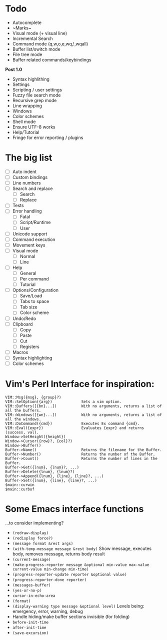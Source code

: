 # Todo

- Autocomplete
- ~Marks~
- Visual mode (+ visual line)
- Incremental Search
- Command mode (q,w,o,e,wq,!,wqall)
- Buffer list/switch mode
- File tree mode
- Buffer related commands/keybindings

**Post 1.0**

- Syntax highlithing
- Settings
- Scripting / user settings
- Fuzzy file search mode
- Recursive grep mode
- Line wrapping
- Windows
- Color schemes
- Shell mode
- Ensure UTF-8 works
- Help/Tutorial
- Fringe for error reporting / plugins

# The big list

- [ ] Auto indent
- [ ] Custom bindings
- [ ] Line numbers
- [ ] Search and replace
  - [ ] Search
  - [ ] Replace
- [ ] Tests
- [ ] Error handling
  - [ ] Fatal
  - [ ] Script/Runtime
  - [ ] User
- [ ] Unicode support
- [ ] Command execution
- [ ] Movement keys
- [ ] Visual mode
  - [ ] Normal
  - [ ] Line
- [ ] Help
  - [ ] General
  - [ ] Per command
  - [ ] Tutorial
- [ ] Options/Configuration
  - [ ] Save/Load
  - [ ] Tabs to space
  - [ ] Tab size
  - [ ] Color scheme
- [ ] Undo/Redo
- [ ] Clipboard
  - [ ] Copy
  - [ ] Paste
  - [ ] Cut
  - [ ] Registers
- [ ] Macros
- [ ] Syntax highlighting
- [ ] Color schemes

# Vim's Perl Interface for inspiration:

```
VIM::Msg({msg}, {group}?)
VIM::SetOption({arg})             Sets a vim option.
VIM::Buffers([{bn}...])           With no arguments, returns a list of all the buffers.
VIM::Windows([{wn}...])           With no arguments, returns a list of all the windows.
VIM::DoCommand({cmd})             Executes Ex command {cmd}.
VIM::Eval({expr})                 Evaluates {expr} and returns (success, val).
Window->SetHeight({height})
Window->Cursor({row}?, {col}?)
Window->Buffer()
Buffer->Name()                    Returns the filename for the Buffer.
Buffer->Number()                  Returns the number of the Buffer.
Buffer->Count()                   Returns the number of lines in the Buffer.
Buffer->Get({lnum}, {lnum}?, ...)
Buffer->Delete({lnum}, {lnum}?)
Buffer->Append({lnum}, {line}, {line}?, ...)
Buffer->Set({lnum}, {line}, {line}?, ...)
$main::curwin
$main::curbuf
```

# Some Emacs interface functions

...to consider implementing?

- `(redraw-display)`
- `(redisplay force?)`
- `(message format &rest args)`
- `(with-temp-message message &rest body)` Show message, executes body, removes message, returns body result
- `(current-message)`
- `(make-progress-reporter message &optional min-value max-value current-value min-change min-time)`
- `(progress-reporter-update reporter &optional value)`
- `(progress-reporter-done reporter)`
- `(messages-buffer)`
- `(yes-or-no-p)`
- `cursor-in-echo-area`
- `(format)`
- `(display-warning type message &optional level)` Levels being: emergency, error, warning, debug
- Handle hiding/make buffer sections invisible (for folding)
- `before-init-time`
- `after-init-time`
- `(save-excursion)`

